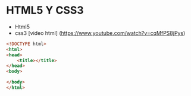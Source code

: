 # HTML5 Y CSS3
- Html5
- css3
[video html] (https://www.youtube.com/watch?v=cqMfPS8jPys)
```html
<!DOCTYPE html>
<html>
<head>
	<title></title>
</head>
<body>

</body>
</html>
```
